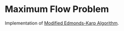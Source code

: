 # Maximum Flow Problem
Implementation of [Modified Edmonds-Karp Algorithm](./assets/2016%20Modified%20EDMONDS-KARP%20Algorithm%20to%20Solve%20Maximum%20Flow%20Problems.pdf).